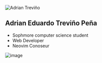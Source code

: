 
![Adrian Treviño](https://user-images.githubusercontent.com/101372036/212457128-05f9dfbb-d49a-4687-b1a3-b6d0a3b2e587.gif)

## Adrian Eduardo Treviño Peña 

- Sophmore computer science student
- Web Developer 
- Neovim Conoseur 
 
![image](https://user-images.githubusercontent.com/101372036/212457687-c4a257ac-f48b-4978-b788-dd66062d06c3.png)

